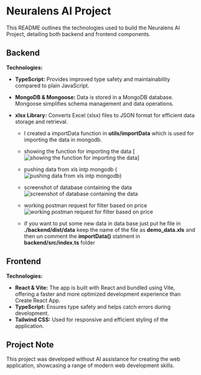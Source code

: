 # Neuralens AI Project

This README outlines the technologies used to build the Neuralens AI Project, detailing both backend and frontend components.

## Backend

**Technologies:**

- **TypeScript:** Provides improved type safety and maintainability compared to plain JavaScript.
- **MongoDB & Mongoose:** Data is stored in a MongoDB database. Mongoose simplifies schema management and data operations.

- **xlsx Library:** Converts Excel (xlsx) files to JSON format for efficient data storage and retrieval.

  - I created a importData function in **utils/importData** which is used for importing the data in mongodb.

  - showing the function for importing the data
    [![showing the function for importing the data](image.png)]

  - pushing data from xls intp mongodb
    (![pushing data from xls intp mongodb](image-1.png))

  - screenshot of database containing the data
    ![screenshot of database containing the data](image-2.png)

  - working postman request for filter based on price
    ![working postman request for filter based on price](image-3.png)

  - if you want to put some new data in data base just put he file in **./backend/dist/data** keep the name of the file as **demo_data.xls** and then un comment the **importData()** statment in **backend/src/index.ts** folder

## Frontend

**Technologies:**

- **React & Vite:** The app is built with React and bundled using Vite, offering a faster and more optimized development experience than Create React App.
- **TypeScript:** Ensures type safety and helps catch errors during development.
- **Tailwind CSS:** Used for responsive and efficient styling of the application.

## Project Note

This project was developed without AI assistance for creating the web application, showcasing a range of modern web development skills.
